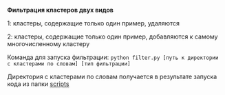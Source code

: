**Фильтрация кластеров двух видов**

1: кластеры, содержащие только один пример, удаляются

2: кластеры, содержащие только один пример, добавляются к самому многочисленному кластеру

Команда для запуска фильтрации:
`python filter.py [путь к директории с кластерами по словам] [тип фильтрации]`

Директория с кластерами по словам получается в результате запуска кода из папки [scripts](https://github.com/kategavrishina/sem_cluster/new/main/clustering/scripts)
